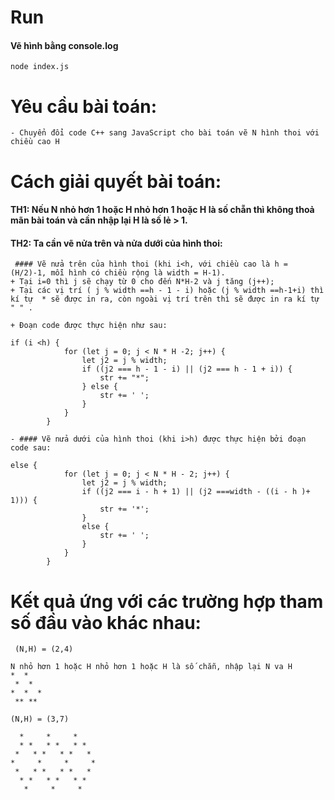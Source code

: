 
# Run

 #### Vẽ hình bằng console.log
```
node index.js
```


# Yêu cầu bài toán:
```
- Chuyển đổi code C++ sang JavaScript cho bài toán vẽ N hình thoi với chiều cao H 
```

# Cách giải quyết bài toán:


#### TH1: Nếu N nhỏ hơn 1 hoặc H nhỏ hơn 1 hoặc H là số chẵn thì không thoả mãn bài toán và cần nhập lại H là số lẻ > 1.


#### TH2: Ta cần vẽ nửa trên và nửa dưới của hình thoi: 
```
 #### Vẽ nửa trên của hình thoi (khi i<h, với chiều cao là h = (H/2)-1, mỗi hình có chiều rộng là width = H-1). 
+ Tại i=0 thì j sẽ chạy từ 0 cho đến N*H-2 và j tăng (j++);
+ Tại các vị trí ( j % width ==h - 1 - i) hoặc (j % width ==h-1+i) thì kí tự  * sẽ được in ra, còn ngoài vị trí trên thì sẽ được in ra kí tự " " .

+ Đoạn code được thực hiện như sau:

if (i <h) {
            for (let j = 0; j < N * H -2; j++) {
                let j2 = j % width;
                if ((j2 === h - 1 - i) || (j2 === h - 1 + i)) {
                    str += "*";
                } else {
                    str += ' ';
                }
            }
        }

- #### Vẽ nửa dưới của hình thoi (khi i>h) được thực hiện bởi đoạn code sau: 

else {
            for (let j = 0; j < N * H - 2; j++) {
                let j2 = j % width;
                if ((j2 === i - h + 1) || (j2 ===width - ((i - h )+ 1))) {
                    str += '*';
                }
                else {
                    str += ' ';
                }
            }
        }
```
# Kết quả ứng với các trường hợp tham số đầu vào khác nhau:
```
 (N,H) = (2,4)
 
N nhỏ hơn 1 hoặc H nhỏ hơn 1 hoặc H là số chẵn, nhập lại N va H 
*  * 
 *  *  
*  *  *
 ** ** 

```
```
(N,H) = (3,7)

  *     *     *   
  * *   * *   * *  
 *   * *   * *   * 
*     *     *     *
 *   * *   * *   * 
  * *   * *   * *  
   *     *     * 
```
